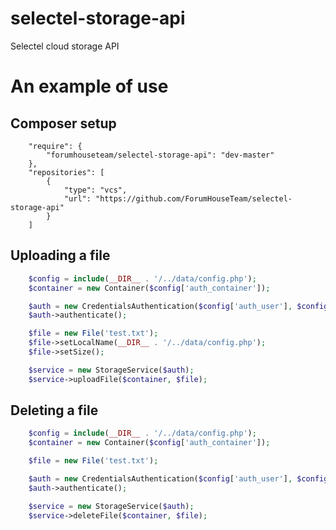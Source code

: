 selectel-storage-api
====================

Selectel cloud storage API


An example of use
====================

Composer setup
-------------------
```
    "require": {
        "forumhouseteam/selectel-storage-api": "dev-master"
    },
    "repositories": [
        {
            "type": "vcs",
            "url": "https://github.com/ForumHouseTeam/selectel-storage-api"
        }
    ]
```

Uploading a file
-------------------
```php
    $config = include(__DIR__ . '/../data/config.php');
    $container = new Container($config['auth_container']);

    $auth = new CredentialsAuthentication($config['auth_user'], $config['auth_key'], $config['auth_url']);
    $auth->authenticate();

    $file = new File('test.txt');
    $file->setLocalName(__DIR__ . '/../data/config.php');
    $file->setSize();

    $service = new StorageService($auth);
    $service->uploadFile($container, $file);
```

Deleting a file
-------------------

```php
    $config = include(__DIR__ . '/../data/config.php');
    $container = new Container($config['auth_container']);

    $file = new File('test.txt');

    $auth = new CredentialsAuthentication($config['auth_user'], $config['auth_key'], $config['auth_url']);
    $auth->authenticate();

    $service = new StorageService($auth);
    $service->deleteFile($container, $file);
```